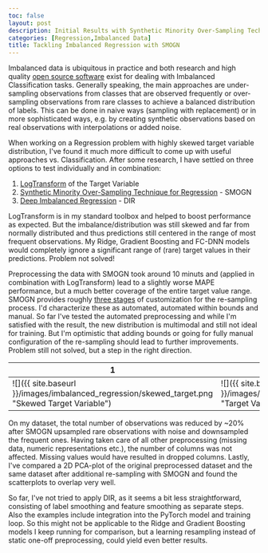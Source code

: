 ```yaml
---
toc: false
layout: post
description: Initial Results with Synthetic Minority Over-Sampling Technique for Regression
categories: [Regression,Imbalanced Data]
title: Tackling Imbalanced Regression with SMOGN 
---
```

Imbalanced data is ubiquitous in practice and both research and high quality 
[open source software](https://github.com/scikit-learn-contrib/imbalanced-learn)
exist for dealing with Imbalanced Classification tasks. Generally speaking, the main approaches 
are under-sampling observations from classes that are observed frequently or over-sampling
observations from rare classes to achieve a balanced distribution of labels. This can be 
done in naive ways (sampling with replacement) or in more sophisticated ways, e.g. by creating 
synthetic observations based on real observations with interpolations or added noise.


When working on a Regression problem with highly skewed target variable distribution, I've found
it much more difficult to come up with useful approaches vs. Classification. After some research, 
I have settled on three options to test individually and in combination:
1. [LogTransform](https://scikit-learn.org/stable/auto_examples/compose/plot_transformed_target.html) of the Target Variable
2. [Synthetic Minority Over-Sampling Technique for Regression](https://github.com/nickkunz/smogn) - SMOGN
3. [Deep Imbalanced Regression](https://github.com/YyzHarry/imbalanced-regression) - DIR


LogTransform is in my standard toolbox and helped to boost performance as expected. But 
the imbalance/distribution was still skewed and far from normally distributed and thus 
predictions still centered in the range of most frequent observations. My Ridge, Gradient 
Boosting and FC-DNN models would completely ignore a significant range of (rare) target 
values in their predictions. Problem not solved!


Preprocessing the data with SMOGN took around 10 minuts and (applied in combination with LogTransform) lead to a 
slightly worse MAPE performance, but a much better coverage of the entire target value range. SMOGN provides 
roughly [three stages](https://github.com/nickkunz/smogn/tree/master/examples)
of customization for the re-sampling process. I'd characterize these as automated, automated within bounds
and manual. So far I've tested the automated preprocessing and while I'm satisfied with the result,
the new distribution is multimodal and still not ideal for training. But I'm optimistic that
adding bounds or going for fully manual configuration of the re-sampling should lead to
further improvements. Problem still not solved, but a step in the right direction.


| 1 | 2 |
|-|-|
| ![]({{ site.baseurl }}/images/imbalanced_regression/skewed_target.png "Skewed Target Variable") | ![]({{ site.baseurl }}/images/imbalanced_regression/target_auto_smogn.png "Target Variable after auto SMOGN") |


On my dataset, the total number of observations was reduced by ~20% after SMOGN upsampled rare observations
with noise and downsampled the frequent ones. Having taken care of all other preprocessing (missing data, numeric 
representations etc.), the number of columns was not affected. Missing values would have resulted in dropped 
columns. Lastly, I've compared a 2D PCA-plot of the original preprocessed dataset and the same dataset
after additional re-sampling with SMOGN and found the scatterplots to overlap very well.


So far, I've not tried to apply DIR, as it seems a bit less straightforward, consisting of label smoothing
and feature smoothing as separate steps. Also the examples include integration into the PyTorch model and training loop. 
So this might not be applicable to the Ridge and Gradient Boosting models I keep running for comparison,
but a learning resampling instead of static one-off preprocessing, could yield even better results.
